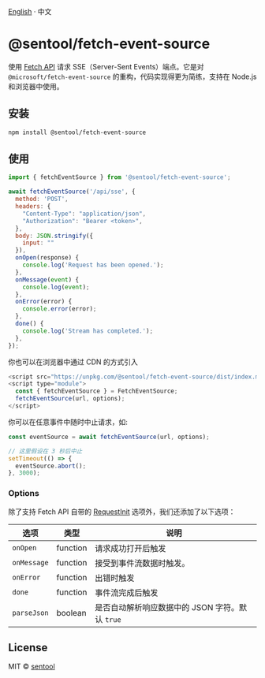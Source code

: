 [English](./README.md) · 中文

# @sentool/fetch-event-source

使用 [Fetch API](https://developer.mozilla.org/en-US/docs/Web/API/Fetch_API) 请求 SSE（Server-Sent Events）端点。它是对 `@microsoft/fetch-event-source` 的重构，代码实现得更为简练，支持在 Node.js 和浏览器中使用。

## 安装

```bash
npm install @sentool/fetch-event-source
```

## 使用

```js
import { fetchEventSource } from '@sentool/fetch-event-source';

await fetchEventSource('/api/sse', {
  method: 'POST',
  headers: {
    "Content-Type": "application/json",
    "Authorization": "Bearer <token>",
  },
  body: JSON.stringify({
    input: ""
  }),
  onOpen(response) {
    console.log('Request has been opened.');
  },
  onMessage(event) {
    console.log(event);
  },
  onError(error) {
    console.error(error);
  },
  done() {
    console.log('Stream has completed.');
  },
});
```

你也可以在浏览器中通过 CDN 的方式引入

```js
<script src="https://unpkg.com/@sentool/fetch-event-source/dist/index.min.js"></script>
<script type="module">
  const { fetchEventSource } = FetchEventSource;
  fetchEventSource(url, options);
</script>
```

你可以在任意事件中随时中止请求，如:

```js
const eventSource = await fetchEventSource(url, options);

// 这里假设在 3 秒后中止
setTimeout(() => {
  eventSource.abort();
}, 3000);
```

### Options

除了支持 Fetch API 自带的 [RequestInit](https://developer.mozilla.org/en-US/docs/Web/API/RequestInit) 选项外，我们还添加了以下选项：


| 选项 | 类型 | 说明 |
| --- | --- | --- |
| `onOpen` | function | 请求成功打开后触发 |
| `onMessage` | function | 接受到事件流数据时触发。 |
| `onError` | function | 出错时触发 |
| `done` | function | 事件流完成后触发 |
| `parseJson` | boolean | 是否自动解析响应数据中的 JSON 字符。默认 `true` |

## License

MIT © [sentool](https://github.com/sentool)
